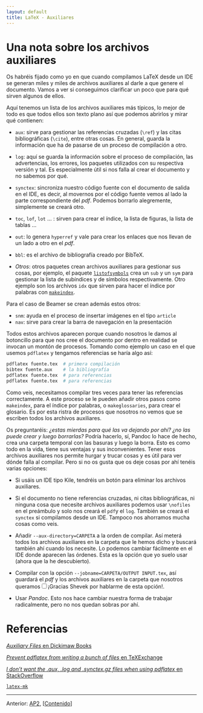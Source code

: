 ```yaml
---
layout: default
title: LaTeX - Auxiliares
---
```


# Una nota sobre los archivos auxiliares

Os habréis fijado como yo en que cuando compilamos LaTeX desde un IDE
se generan miles y miles de archivos auxiliares al darle a que genere
el documento. Vamos a ver si conseguimos clarificar un poco que para
qué sirven algunos de ellos.

Aquí tenemos un lista de los archivos auxiliares más típicos, lo mejor
de todo es que todos ellos son texto plano así que podemos abrirlos y
mirar qué contienen:

- `aux`: sirve para gestionar las referencias cruzadas (`\ref`) y las
  citas bibliográficas (`\cite`), entre otras cosas. En general,
  guarda la información que ha de pasarse de un proceso de
  compilación a otro.

- `log`: aquí se guarda la información sobre el proceso de
  compilación, las advertencias, los errores, los paquetes utilizados
  con su respectiva versión y tal. Es especialmente útil si nos falla
  al crear el documento y no sabemos por qué.

- `synctex`: sincroniza nuestro código fuente con el documento de
  salida en el IDE, es decir, al movernos por el código fuente vemos
  al lado la parte correspondiente del *pdf*. Podemos borrarlo
  alegremente, simplemente se creará otro.

- `toc`, `lof`, `lot` … : sirven para crear el índice, la lista de
  figuras, la lista de tablas …

- `out`: lo genera `hyperref` y vale para crear los enlaces que nos
  llevan de un lado a otro en el *pdf*.

- `bbl`: es el archivo de bibliografía creado por BibTeX. 

- *Otros*: otros paquetes crean archivos auxiliares para gestionar sus
  cosas, por ejemplo, el paquete [`listofsymbols`] crea un `sub` y un
  `sym` para gestionar la lista de subíndices y de símbolos
  respectivamente. Otro ejemplo son los archivos `idx` que sirven para
  hacer el índice por palabras con [`makeindex`].

[`listofsymbols`]: http://ctan.org/pkg/listofsymbols
[`makeindex`]: https://en.wikibooks.org/wiki/LaTeX/Indexing

Para el caso de Beamer se crean además estos otros:

- `snm`: ayuda en el proceso de insertar imágenes en el tipo `article`
- `nav`: sirve para crear la barra de navegación en la presentación

Todos estos archivos aparecen porque cuando nosotros le damos al
botoncillo para que nos cree el documento por dentro en realidad se
invocan un montón de procesos. Tomando como ejemplo un caso en el que
usemos `pdflatex` y tengamos referencias se haría algo así:

```bash
pdflatex fuente.tex  # primera compilación
bibtex fuente.aux    # la bibliografía
pdflatex fuente.tex  # para referencias 
pdflatex fuente.tex  # para referencias 
```

Como veis, necesitamos compilar tres veces para tener las referencias
correctamente. A este proceso se le pueden añadir otros pasos como
`makeindex`, para el índice por palabras, o `makeglossaries`, para
crear el glosario. Es por esta ristra de procesos que nosotros no
vemos que se escriben todos los archivos auxiliares.

Os preguntaréis: *¿estas mierdas para qué las va dejando por ahí? ¿no
las puede crear y luego borrarlas?* Podría hacerlo, sí, Pandoc lo hace
de hecho, crea una carpeta temporal con las basuras y luego la
borra. Esto es como todo en la vida, tiene sus ventajas y sus
inconvenientes. Tener esos archivos auxiliares nos permite hurgar y
trucar cosas y es útil para ver dónde falla al compilar. Pero si no os
gusta que os deje cosas por ahí tenéis varias opciones:

- Si usáis un IDE tipo Kile, tendréis un botón para eliminar los
  archivos auxiliares.

- Si el documento no tiene referencias cruzadas, ni citas
  bibliográficas, ni ninguna cosa que necesite archivos auxiliares
  podemos usar `\nofiles` en el preámbulo y solo nos creará el `pdf`y
  el `log`. También se creará el `synctex` si compilamos desde un
  IDE. Tampoco nos ahorramos mucha cosas como veis.

- Añadir `--aux-directory=CARPETA` a la orden de compilar. Así meterá
  todos los archivos auxiliares en la carpeta que le hemos dicho y
  buscará también ahí cuando los necesite. Lo podemos cambiar
  fácilmente en el IDE donde aparecen las órdenes. Esta es la opción
  que yo suelo usar (ahora que la he descubierto).

- Compilar con la opción `--jobname=CARPETA/OUTPUT INPUT.tex`, así
  guardará el *pdf* y los archivos auxiliares en la carpeta que
  nosotros queramos<label for="shevek" class="margin-toggle
  sidenote-number"></label><input type="checkbox" id="shevek"
  class="margin-toggle"/><span class="sidenote">¡Gracias Shevek por
  hablarme de esta opción!</span>.

- Usar *Pandoc*. Esto nos hace cambiar nuestra forma de trabajar
  radicalmente, pero no nos quedan sobras por ahí.


# Referencias

[*Auxiliary Files* en Dickimaw Books](http://www.dickimaw-books.com/latex/novices/html/auxiliary.html)

[*Prevent pdflatex from writing a bunch of files* en TeXExchange]( http://tex.stackexchange.com/questions/11123/prevent-pdflatex-from-writing-a-bunch-of-files)

[*I don’t want the .aux, .log and .synctex.gz files when using pdflatex* en StackOverflow](http://stackoverflow.com/questions/3745908/i-dont-want-the-aux-log-and-synctex-gz-files-when-using-pdflatex)

[`latex-mk`](http://latex-mk.sourceforge.net/)

***

<div>
<p> Anterior: <a href="{{ site.github.url
}}/Contenido/Ap2.X.html">AP2</a>,
[<a href="{{ site.github.url }}/">Contenido</a>]</p>
</div>
